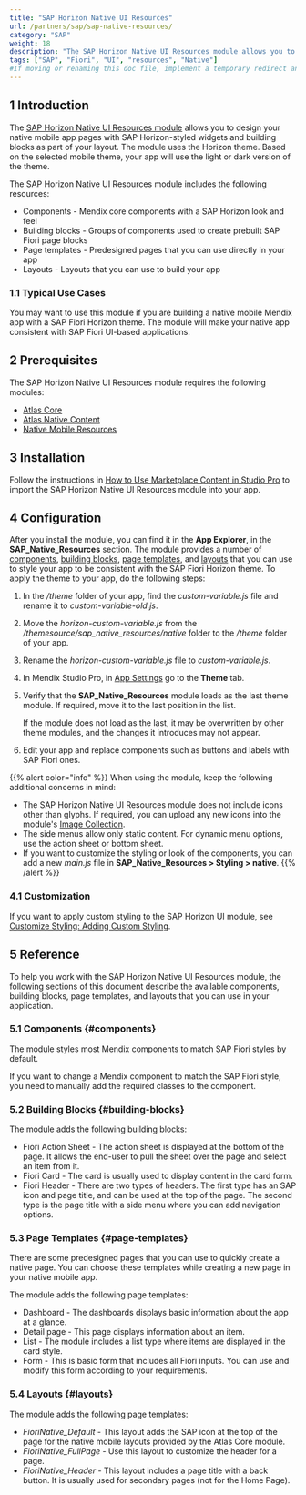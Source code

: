 ```yaml
---
title: "SAP Horizon Native UI Resources"
url: /partners/sap/sap-native-resources/
category: "SAP"
weight: 18
description: "The SAP Horizon Native UI Resources module allows you to create Native apps with Fiori Horizon-theme UI styling."
tags: ["SAP", "Fiori", "UI", "resources", "Native"]
#If moving or renaming this doc file, implement a temporary redirect and let the respective team know they should update the URL in the product. See Mapping to Products for more details.
---
```


## 1 Introduction

The [SAP Horizon Native UI Resources module](https://marketplace.mendix.com/link/component/210026) allows you to design your native mobile app pages with SAP Horizon-styled widgets and building blocks as part of your layout. The module uses the Horizon theme. Based on the selected mobile theme, your app will use the light or dark version of the theme.

The SAP Horizon Native UI Resources module includes the following resources:

* Components - Mendix core components with a SAP Horizon look and feel
* Building blocks - Groups of components used to create prebuilt SAP Fiori page blocks
* Page templates - Predesigned pages that you can use directly in your app
* Layouts - Layouts that you can use to build your app

### 1.1 Typical Use Cases

You may want to use this module if you are building a native mobile Mendix app with a SAP Fiori Horizon theme. The module will make your native app consistent with SAP Fiori UI-based applications.

## 2 Prerequisites

The SAP Horizon Native UI Resources module requires the following modules:

* [Atlas Core](https://marketplace.mendix.com/link/component/117187)
* [Atlas Native Content](https://marketplace.mendix.com/link/component/117175)
* [Native Mobile Resources](https://marketplace.mendix.com/link/component/109513)

## 3 Installation

Follow the instructions in [How to Use Marketplace Content in Studio Pro](/appstore/general/app-store-content/) to import the SAP Horizon Native UI Resources module into your app.

## 4 Configuration

After you install the module, you can find it in the **App Explorer**, in the **SAP_Native_Resources** section. The module provides a number of [components](#components), [building blocks](#building-blocks), [page templates](#page-templates), and [layouts](#layouts) that you can use to style your app to be consistent with the SAP Fiori Horizon theme. To apply the theme to your app, do the following steps:

1. In the */theme* folder of your app, find the *custom-variable.js* file and rename it to *custom-variable-old.js*.
2. Move the *horizon-custom-variable.js* from the */themesource/sap_native_resources/native* folder to the */theme* folder of your app.
3. Rename the *horizon-custom-variable.js* file to *custom-variable.js*.
4. In Mendix Studio Pro, in [App Settings](/refguide/app-settings/) go to the **Theme** tab. 
5. Verify that the **SAP_Native_Resources** module loads as the last theme module. If required, move it to the last position in the list.

    If the module does not load as the last, it may be overwritten by other theme modules, and the changes it introduces may not appear.

6. Edit your app and replace components such as buttons and labels with SAP Fiori ones.

{{% alert color="info" %}}
When using the module, keep the following additional concerns in mind:

* The SAP Horizon Native UI Resources module does not include icons other than glyphs. If required, you can upload any new icons into the module's [Image Collection](/refguide/image-collection/).
* The side menus allow only static content. For dynamic menu options, use the action sheet or bottom sheet.
* If you want to customize the styling or look of the components, you can add a new *main.js* file in **SAP_Native_Resources > Styling > native**.
{{% /alert %}}

### 4.1 Customization

If you want to apply custom styling to the SAP Horizon UI module, see [Customize Styling: Adding Custom Styling](/howto/front-end/customize-styling-new/#add-custom-styling).

## 5 Reference

To help you work with the SAP Horizon Native UI Resources module, the following sections of this document describe the available components, building blocks, page templates, and layouts that you can use in your application.

### 5.1 Components {#components}

The module styles most Mendix components to match SAP Fiori styles by default.

If you want to change a Mendix component to match the SAP Fiori style, you need to manually add the required classes to the component.

### 5.2 Building Blocks {#building-blocks}

The module adds the following building blocks:

* Fiori Action Sheet - The action sheet is displayed at the bottom of the page. It allows the end-user to pull the sheet over the page and select an item from it.
* Fiori Card - The card is usually used to display content in the card form.
* Fiori Header - There are two types of headers. The first type has an SAP icon and page title, and can be used at the top of the page. The second type is the page title with a side menu where you can add navigation options.

### 5.3 Page Templates {#page-templates}

There are some predesigned pages that you can use to quickly create a native page. You can choose these templates while creating a new page in your native mobile app.

The module adds the following page templates:

* Dashboard - The dashboards displays basic information about the app at a glance.
* Detail page - This page displays information about an item.
* List - The module includes a list type where items are displayed in the card style.
* Form - This is basic form that includes all Fiori inputs. You can use and modify this form according to your requirements.

### 5.4 Layouts {#layouts}

The module adds the following page templates:

* *FioriNative_Default* - This layout adds the SAP icon at the top of the page for the native mobile layouts provided by the Atlas Core module.
* *FioriNative_FullPage* - Use this layout to customize the header for a page.
* *FioriNative_Header* - This layout includes a page title with a back button. It is usually used for secondary pages (not for the Home Page).
